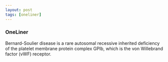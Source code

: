 ```yaml
---
layout: post
tags: [oneliner]
---
```



### OneLiner

Bernard-Soulier disease is a rare autosomal recessive inherited deficiency of the platelet membrane protein complex GPIb, which is the von Willebrand factor (vWF) receptor.
